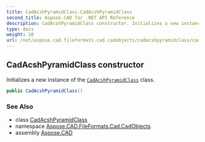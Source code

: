 ```yaml
---
title: CadAcshPyramidClass.CadAcshPyramidClass
second_title: Aspose.CAD for .NET API Reference
description: CadAcshPyramidClass constructor. Initializes a new instance of the CadAcshPyramidClass class
type: docs
weight: 10
url: /net/aspose.cad.fileformats.cad.cadobjects/cadacshpyramidclass/cadacshpyramidclass/
---
```

## CadAcshPyramidClass constructor

Initializes a new instance of the [`CadAcshPyramidClass`](../) class.

```csharp
public CadAcshPyramidClass()
```

### See Also

* class [CadAcshPyramidClass](../)
* namespace [Aspose.CAD.FileFormats.Cad.CadObjects](../../cadacshpyramidclass/)
* assembly [Aspose.CAD](../../../)


